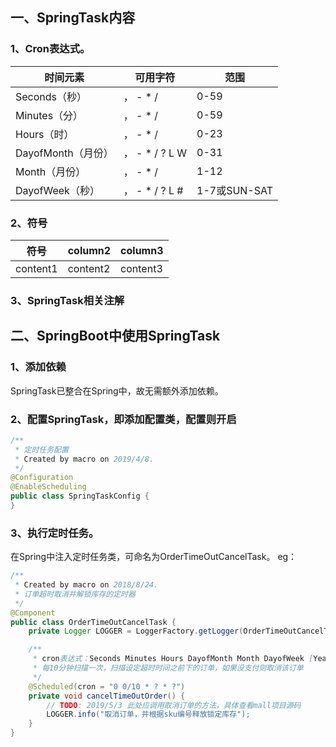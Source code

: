 ## 一、SpringTask内容
### 1、Cron表达式。
|时间元素|可用字符|范围|
|-|-|-|
|Seconds（秒）|， -  *  / |0-59|
|Minutes（分）|， -  *  / |0-59|
|Hours（时）|， -  *  / |0-23|
|DayofMonth（月份）|， -  *  /  ?  L  W |0-31|
|Month（月份）|， -  *  / |1-12|
|DayofWeek（秒）|， -  *  / ? L #|1-7或SUN-SAT|
### 2、符号
|符号|column2|column3|
|-|-|-|
|content1|content2|content3|

### 3、SpringTask相关注解


## 二、SpringBoot中使用SpringTask
### 1、添加依赖
SpringTask已整合在Spring中，故无需额外添加依赖。
### 2、配置SpringTask，即添加配置类，配置则开启
```java
/**
 * 定时任务配置
 * Created by macro on 2019/4/8.
 */
@Configuration
@EnableScheduling
public class SpringTaskConfig {
}

```
### 3、执行定时任务。
在Spring中注入定时任务类，可命名为OrderTimeOutCancelTask。
eg：
```java
/**
 * Created by macro on 2018/8/24.
 * 订单超时取消并解锁库存的定时器
 */
@Component
public class OrderTimeOutCancelTask {
    private Logger LOGGER = LoggerFactory.getLogger(OrderTimeOutCancelTask.class);

    /**
     * cron表达式：Seconds Minutes Hours DayofMonth Month DayofWeek [Year]
     * 每10分钟扫描一次，扫描设定超时时间之前下的订单，如果没支付则取消该订单
     */
    @Scheduled(cron = "0 0/10 * ? * ?")
    private void cancelTimeOutOrder() {
        // TODO: 2019/5/3 此处应调用取消订单的方法，具体查看mall项目源码
        LOGGER.info("取消订单，并根据sku编号释放锁定库存");
    }
}
```